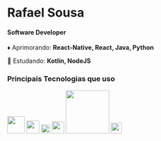# **Rafael Sousa**  
#### **Software Developer**
  

      
       
       
:diamonds: Aprimorando: **React-Native, React, Java, Python**  

📖 Estudando: **Kotlin, NodeJS**




### Principais Tecnologias que uso
  
<img src="https://upload.wikimedia.org/wikipedia/commons/thumb/a/a7/React-icon.svg/200px-React-icon.svg.png" width="40"> <img src="https://upload.wikimedia.org/wikipedia/commons/thumb/6/61/HTML5_logo_and_wordmark.svg/1200px-HTML5_logo_and_wordmark.svg.png" width="30"> <img src="https://upload.wikimedia.org/wikipedia/commons/thumb/d/d5/CSS3_logo_and_wordmark.svg/1200px-CSS3_logo_and_wordmark.svg.png" width="21"> <img src="https://upload.wikimedia.org/wikipedia/commons/thumb/9/99/Unofficial_JavaScript_logo_2.svg/260px-Unofficial_JavaScript_logo_2.svg.png" width="28"> <img src="https://upload.wikimedia.org/wikipedia/commons/thumb/f/f8/Python_logo_and_wordmark.svg/260px-Python_logo_and_wordmark.svg.png" width="100"> <img src="https://upload.wikimedia.org/wikipedia/pt/thumb/3/30/Java_programming_language_logo.svg/260px-Java_programming_language_logo.svg.png" width="25"> 
  
  

